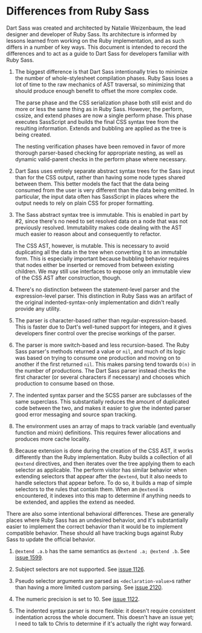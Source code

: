 # Differences from Ruby Sass

Dart Sass was created and architected by Natalie Weizenbaum, the lead designer
and developer of Ruby Sass. Its architecture is informed by lessons learned from
working on the Ruby implementation, and as such differs in a number of key ways.
This document is intended to record the differences and to act as a guide to
Dart Sass for developers familiar with Ruby Sass.

1. The biggest difference is that Dart Sass intentionally tries to minimize the
   number of whole-stylesheet compilation phases. Ruby Sass loses a lot of time
   to the raw mechanics of AST traversal, so minimizing that should produce
   enough benefit to offset the more complex code.

   The parse phase and the CSS serialization phase both still exist and do more
   or less the same thing as in Ruby Sass. However, the perform, cssize, and
   extend phases are now a single perform phase. This phase executes SassScript
   and builds the final CSS syntax tree from the resulting information. Extends
   and bubbling are applied as the tree is being created.

   The nesting verification phases have been removed in favor of more thorough
   parser-based checking for appropriate nesting, as well as dynamic
   valid-parent checks in the perform phase where necessary.

2. Dart Sass uses entirely separate abstract syntax trees for the Sass input
   than for the CSS output, rather than having some node types shared between
   them. This better models the fact that the data being consumed from the user
   is very different than the data being emitted. In particular, the input data
   often has SassScript in places where the output needs to rely on plain CSS
   for proper formatting.

3. The Sass abstract syntax tree is immutable. This is enabled in part by #2,
   since there's no need to set resolved data on a node that was not previously
   resolved. Immutability makes code dealing with the AST much easier to reason
   about and consequently to refactor.

   The CSS AST, however, is mutable. This is necessary to avoid duplicating all
   the data in the tree when converting it to an immutable form. This is
   especially important because bubbling behavior requires that nodes either be
   inserted or removed from between existing children. We may still use
   interfaces to expose only an immutable view of the CSS AST after
   construction, though.

4. There's no distinction between the statement-level parser and the
   expression-level parser. This distinction in Ruby Sass was an artifact of the
   original indented-syntax-only implementation and didn't really provide any
   utility.

5. The parser is character-based rather than regular-expression-based. This is
   faster due to Dart's well-tuned support for integers, and it gives developers
   finer control over the precise workings of the parser.

6. The parser is more switch-based and less recursion-based. The Ruby Sass
   parser's methods returned a value or `nil`, and much of its logic was based
   on trying to consume one production and moving on to another if the first
   returned `nil`. This makes parsing tend towards `O(n)` in the number of
   productions. The Dart Sass parser instead checks the first character (or
   several characters if necessary) and chooses which production to consume
   based on those.

7. The indented syntax parser and the SCSS parser are subclasses of the same
   superclass. This substantially reduces the amount of duplicated code between
   the two, and makes it easier to give the indented parser good error messaging
   and source span tracking.

8. The environment uses an array of maps to track variable (and eventually
   function and mixin) definitions. This requires fewer allocations and produces
   more cache locality.

9. Because extension is done during the creation of the CSS AST, it works
   differently than the Ruby implementation. Ruby builds a collection of all
   `@extend` directives, and then iterates over the tree applying them to each
   selector as applicable. The perform visitor has similar behavior when
   extending selectors that appear after the `@extend`, but it also needs to
   handle selectors that appear before. To do so, it builds a map of simple
   selectors to the rules that contain them. When an `@extend` is encountered,
   it indexes into this map to determine if anything needs to be extended, and
   applies the extend as needed.

There are also some intentional behavioral differences. These are generally
places where Ruby Sass has an undesired behavior, and it's substantially easier
to implement the correct behavior than it would be to implement compatible
behavior. These should all have tracking bugs against Ruby Sass to update the
official behavior.

1. `@extend .a.b` has the same semantics as `@extend .a; @extend .b`. See
   [issue 1599][].

2. Subject selectors are not supported. See [issue 1126][].

3. Pseudo selector arguments are parsed as `<declaration-value>`s rather than
   having a more limited custom parsing. See [issue 2120][].

4. The numeric precision is set to 10. See [issue 1122][].

5. The indented syntax parser is more flexible: it doesn't require consistent
   indentation across the whole document. This doesn't have an issue yet; I need
   to talk to Chris to determine if it's actually the right way forward.

[issue 1599]: https://github.com/sass/sass/issues/1599
[issue 1126]: https://github.com/sass/sass/issues/1126
[issue 2120]: https://github.com/sass/sass/issues/2120
[issue 1122]: https://github.com/sass/sass/issues/1122

